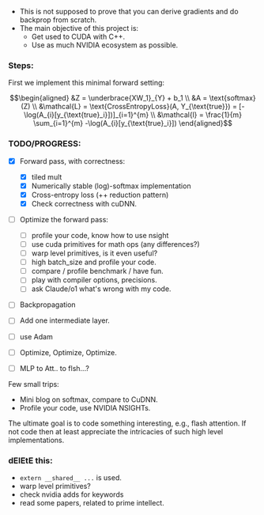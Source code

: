 * This is not supposed to prove that you can derive gradients and do backprop from scratch. 
* The main objective of this project is:
    * Get used to CUDA with C++.
    * Use as much NVIDIA ecosystem as possible.

### Steps:

First we implement this minimal forward setting:

```math
\begin{aligned}
&Z = \underbrace{XW_1}_{Y} + b_1 \\
&A = \text{softmax}(Z) \\
&\mathcal{L} = \text{CrossEntropyLoss}(A, Y_{\text{true}}) 
= [-\log(A_{i}[y_{\text{true}_i}])]_{i=1}^{m} \\
&\mathcal{l} = \frac{1}{m} \sum_{i=1}^{m} -\log(A_{i}[y_{\text{true}_i}])
\end{aligned}
```

### TODO/PROGRESS:

- [x] Forward pass, with correctness:
    - [x] tiled mult
    - [x] Numerically stable (log)-softmax implementation
    - [x] Cross-entropy loss (++ reduction pattern)
    - [x] Check correctness with cuDNN.

- [ ] Optimize the forward pass:
    - [ ] profile your code, know how to use nsight 
    - [ ] use cuda primitives for math ops (any differences?)
    - [ ] warp level primitives, is it even useful?
    - [ ] high batch_size and profile your code. 
    - [ ] compare / profile benchmark / have fun.
    - [ ] play with compiler options, precisions. 
    - [ ] ask Claude/o1 what's wrong with my code. 

- [ ] Backpropagation
- [ ] Add one intermediate layer.
- [ ] use Adam
- [ ] Optimize, Optimize, Optimize.

- [ ] MLP to Att.. to flsh...?

Few small trips:
* Mini blog on softmax, compare to CuDNN.
* Profile your code, use NVIDIA NSIGHTs.

The ultimate goal is to code something interesting, e.g., flash attention. If not code then at least appreciate the intricacies of such high level implementations.

### dElEtE this:
* `extern __shared__ ...` is used.
* warp level primitives?
* check nvidia adds for keywords
* read some papers, related to prime intellect.



